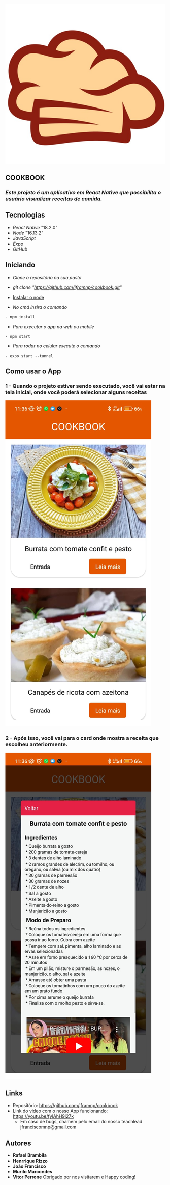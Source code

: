 ![Logo of the project](https://github.com/jframnp/cookbook/blob/main/assets/image_logo.jpeg)
## COOKBOOK
### *Este projeto é um aplicativo em React Native que possibilita o usuário visualizar receitas de comida.*


## Tecnologias 

- *React Native* "18.2.0"
- *Node* "16.13.2"
- *JavaScript*
- *Expo* 
- *GitHub*


## Iniciando 
- *Clone o repositório na sua pasta* 
- *git clone "https://github.com/jframnp/cookbook.git"*

- [Instalar o node](https://nodejs.org/en)
- *No cmd insira o comando*

```
- npm install
```
- *Para executar o app na web ou mobile*

```
- npm start
```

- *Para rodar no celular execute o comando*

```
- expo start --tunnel
```


## Como usar o App

### 1 - Quando o projeto estiver sendo executado, você vai estar na tela inicial, onde você poderá selecionar alguns receitas
![Logo of the project](https://github.com/jframnp/cookbook/blob/main/assets/image_home.jpeg)


### 2 - Após isso, você vai para o card onde mostra a receita que escolheu anteriormente.
![Logo of the project](https://github.com/jframnp/cookbook/blob/main/assets/image_receita.jpeg)






## Links 
  - Repositório: https://github.com/jframnp/cookbook
  - Link do video com o nosso App funcionando: https://youtu.be/fylAhH9i27k
    - Em caso de bugs, chamem pelo email do nosso teachlead jfranciscomnp@gmail.com
    
## Autores

 * **Rafael Brambila** 
 * **Henrrique Rizzo**
 * **João Francisco**
 * **Murilo Marcondes**
 * **Vitor Perrone**
 Obrigado por nos visitarem e Happy coding!

